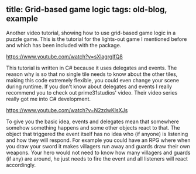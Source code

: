 title: Grid-based game logic
tags: old-blog, example
---

Another video tutorial, showing how to use grid-based game logic in a puzzle
game. This is the tutorial for the lights-out game I mentioned before and which
has been included with the package.

https://www.youtube.com/watch?v=sXlagrglfQ8

This tutorial is written in C# because it uses delegates and events. The reason
why is so that no single tile needs to know about the other tiles, making this
code extremely flexible, you could even change your scene during runtime. If you
don't know about delegates and events I really recommend you to check out
prime31studios' video. Their video series really got me into C# development.

https://www.youtube.com/watch?v=N2zdwKIsXJs

To give you the basic idea, events and delegates mean that somewhere somehow
something happens and some other objects react to that. The object that
triggered the event itself has no idea who (if anyone) is listening and how
they will respond. For example you could have an RPG where when you draw your
sword it makes villagers run away and guards draw their own weapons. Your hero
would not need to know how many villagers and guards (if any) are around, he
just needs to fire the event and all listeners will react accordingly.
